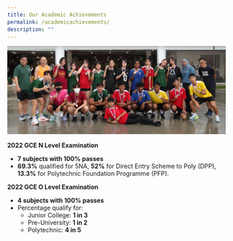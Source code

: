 ```yaml
---
title: Our Academic Achievements
permalink: /academicachievements/
description: ""
---
```

![](/images/achievements23.png)

**2022 GCE N Level Examination**

* <b>7 subjects with 100% passes</b> 
* <b>69.3%</b> qualified for 5NA, <b>52%</b> for Direct Entry Scheme to Poly (DPP), <b>13.3%</b> for Polytechnic Foundation Programme (PFP).

**2022 GCE O Level Examination**

* <b>4 subjects with 100% passes </b>
* Percentage qualify for:
   * Junior College: <b>1 in 3</b>
   * Pre-University: <b>1 in 2</b>
   * Polytechnic: <b>4 in 5</b>